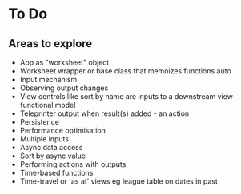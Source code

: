 To Do
=====

Areas to explore
----------------

- App as "worksheet" object
- Worksheet wrapper or base class that memoizes functions auto
- Input mechanism
- Observing output changes
- View controls like sort by name are inputs to a downstream view functional model
- Teleprinter output when result(s) added - an action
- Persistence
- Performance optimisation
- Multiple inputs
- Async data access
- Sort by async value 
- Performing actions with outputs
- Time-based functions
- Time-travel or 'as at' views eg league table on dates in past

